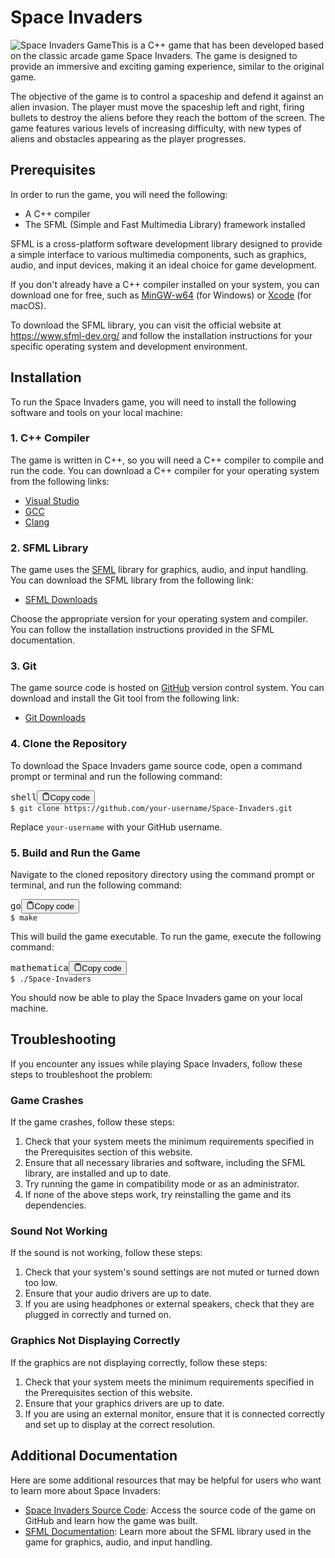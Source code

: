   <h1>Space Invaders</h1>
  <img src="https://raw.githubusercontent.com/M0nkeyroger/Space-Invaders/main/spacinv.png?token=GHSAT0AAAAAACBMELUTGC6ECOGVWADFBJY2ZCAFPXQ" alt="Space Invaders Game" 


This is a C++ game that has been developed based on the classic arcade game Space Invaders. The game is designed to provide an immersive and exciting gaming experience, similar to the original game.

The objective of the game is to control a spaceship and defend it against an alien invasion. The player must move the spaceship left and right, firing bullets to destroy the aliens before they reach the bottom of the screen. The game features various levels of increasing difficulty, with new types of aliens and obstacles appearing as the player progresses.

<h2>Prerequisites</h2>
<p>In order to run the game, you will need the following:</p>
<ul>
  <li>A C++ compiler</li>
  <li>The SFML (Simple and Fast Multimedia Library) framework installed</li>
</ul>
<p>SFML is a cross-platform software development library designed to provide a simple interface to various multimedia components, such as graphics, audio, and input devices, making it an ideal choice for game development.</p>
<p>If you don't already have a C++ compiler installed on your system, you can download one for free, such as <a href="https://sourceforge.net/projects/mingw-w64/">MinGW-w64</a> (for Windows) or <a href="https://developer.apple.com/xcode/">Xcode</a> (for macOS).</p>
<p>To download the SFML library, you can visit the official website at <a href="https://www.sfml-dev.org/">https://www.sfml-dev.org/</a> and follow the installation instructions for your specific operating system and development environment.</p>


<h2>Installation</h2>
<p>To run the Space Invaders game, you will need to install the following software and tools on your local machine:</p>
<h3>1. C++ Compiler</h3>
<p>The game is written in C++, so you will need a C++ compiler to compile and run the code. You can download a C++ compiler for your operating system from the following links:</p>
<ul><li><a href="https://visualstudio.microsoft.com/vs/features/cplusplus/" target="_new">Visual Studio</a></li><li><a href="https://gcc.gnu.org/" target="_new">GCC</a></li><li><a href="https://clang.llvm.org/" target="_new">Clang</a></li></ul>
<h3>2. SFML Library</h3>
<p>The game uses the <a href="https://www.sfml-dev.org/index.php" target="_new">SFML</a> library for graphics, audio, and input handling. You can download the SFML library from the following link:</p>
<ul><li><a href="https://www.sfml-dev.org/download.php" target="_new">SFML Downloads</a></li></ul>
<p>Choose the appropriate version for your operating system and compiler. You can follow the installation instructions provided in the SFML documentation.</p>
<h3>3. Git</h3>
<p>The game source code is hosted on <a href="https://github.com/" target="_new">GitHub</a> version control system. You can download and install the Git tool from the following link:</p>
<ul><li><a href="https://git-scm.com/downloads" target="_new">Git Downloads</a></li></ul>
<h3>4. Clone the Repository</h3>
<p>To download the Space Invaders game source code, open a command prompt or terminal and run the following command:</p>
<pre><div class="bg-black rounded-md mb-4"><div class="flex items-center relative text-gray-200 bg-gray-800 px-4 py-2 text-xs font-sans justify-between rounded-t-md"><span>shell</span><button class="flex ml-auto gap-2"><svg stroke="currentColor" fill="none" stroke-width="2" viewBox="0 0 24 24" stroke-linecap="round" stroke-linejoin="round" class="h-4 w-4" height="1em" width="1em" xmlns="http://www.w3.org/2000/svg"><path d="M16 4h2a2 2 0 0 1 2 2v14a2 2 0 0 1-2 2H6a2 2 0 0 1-2-2V6a2 2 0 0 1 2-2h2"></path><rect x="8" y="2" width="8" height="4" rx="1" ry="1"></rect></svg>Copy code</button></div><div class="p-4 overflow-y-auto"><code class="!whitespace-pre hljs language-shell"><span class="hljs-meta prompt_">$ </span><span class="bash">git <span class="hljs-built_in">clone</span> https://github.com/your-username/Space-Invaders.git</span>
</code></div></div></pre>
<p>Replace <code>your-username</code> with your GitHub username.</p>
<h3>5. Build and Run the Game</h3>
<p>Navigate to the cloned repository directory using the command prompt or terminal, and run the following command:</p>
<pre><div class="bg-black rounded-md mb-4"><div class="flex items-center relative text-gray-200 bg-gray-800 px-4 py-2 text-xs font-sans justify-between rounded-t-md"><span>go</span><button class="flex ml-auto gap-2"><svg stroke="currentColor" fill="none" stroke-width="2" viewBox="0 0 24 24" stroke-linecap="round" stroke-linejoin="round" class="h-4 w-4" height="1em" width="1em" xmlns="http://www.w3.org/2000/svg"><path d="M16 4h2a2 2 0 0 1 2 2v14a2 2 0 0 1-2 2H6a2 2 0 0 1-2-2V6a2 2 0 0 1 2-2h2"></path><rect x="8" y="2" width="8" height="4" rx="1" ry="1"></rect></svg>Copy code</button></div><div class="p-4 overflow-y-auto"><code class="!whitespace-pre hljs language-go">$ <span class="hljs-built_in">make</span>
</code></div></div></pre>
<p>This will build the game executable. To run the game, execute the following command:</p>
<pre><div class="bg-black rounded-md mb-4"><div class="flex items-center relative text-gray-200 bg-gray-800 px-4 py-2 text-xs font-sans justify-between rounded-t-md"><span>mathematica</span><button class="flex ml-auto gap-2"><svg stroke="currentColor" fill="none" stroke-width="2" viewBox="0 0 24 24" stroke-linecap="round" stroke-linejoin="round" class="h-4 w-4" height="1em" width="1em" xmlns="http://www.w3.org/2000/svg"><path d="M16 4h2a2 2 0 0 1 2 2v14a2 2 0 0 1-2 2H6a2 2 0 0 1-2-2V6a2 2 0 0 1 2-2h2"></path><rect x="8" y="2" width="8" height="4" rx="1" ry="1"></rect></svg>Copy code</button></div><div class="p-4 overflow-y-auto"><code class="!whitespace-pre hljs language-mathematica"><span class="hljs-variable">$</span> <span class="hljs-operator">./</span><span class="hljs-built_in">Space</span><span class="hljs-operator">-</span><span class="hljs-variable">Invaders</span>
</code></div></div></pre>
<p>You should now be able to play the Space Invaders game on your local machine.</p>

<h2>Troubleshooting</h2>
<p>If you encounter any issues while playing Space Invaders, follow these steps to troubleshoot the problem:</p>
<h3>Game Crashes</h3>
<p>If the game crashes, follow these steps:</p>
<ol>
  <li>Check that your system meets the minimum requirements specified in the Prerequisites section of this website.</li>
  <li>Ensure that all necessary libraries and software, including the SFML library, are installed and up to date.</li>
  <li>Try running the game in compatibility mode or as an administrator.</li>
  <li>If none of the above steps work, try reinstalling the game and its dependencies.</li>
</ol>
<h3>Sound Not Working</h3>
<p>If the sound is not working, follow these steps:</p>
<ol>
  <li>Check that your system's sound settings are not muted or turned down too low.</li>
  <li>Ensure that your audio drivers are up to date.</li>
  <li>If you are using headphones or external speakers, check that they are plugged in correctly and turned on.</li>
</ol>
<h3>Graphics Not Displaying Correctly</h3>
<p>If the graphics are not displaying correctly, follow these steps:</p>
<ol>
  <li>Check that your system meets the minimum requirements specified in the Prerequisites section of this website.</li>
  <li>Ensure that your graphics drivers are up to date.</li>
  <li>If you are using an external monitor, ensure that it is connected correctly and set up to display at the correct resolution.</li>
</ol>

<h2>Additional Documentation</h2>
<p>Here are some additional resources that may be helpful for users who want to learn more about Space Invaders:</p>
<ul>
  <li><a href="https://github.com/your-username/Space-Invaders" target="_new">Space Invaders Source Code</a>: Access the source code of the game on GitHub and learn how the game was built.</li>
  <li><a href="https://www.sfml-dev.org/" target="_new">SFML Documentation</a>: Learn more about the SFML library used in the game for graphics, audio, and input handling.</li>

